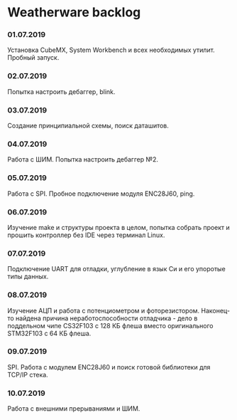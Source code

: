 # Weatherware backlog

### 01.07.2019
Установка CubeMX, System Workbench и всех необходимых утилит. Пробный запуск.
### 02.07.2019
Попытка настроить дебаггер, blink.
### 03.07.2019
Создание принципиальной схемы, поиск даташитов.
### 04.07.2019
Работа с ШИМ. Попытка настроить дебаггер №2.
### 05.07.2019
Работа с SPI. Пробное подключение модуля ENC28J60, ping.
### 06.07.2019
Изучение make и структуры проекта в целом, попытка собрать проект и прошить контроллер без IDE через терминал Linux.
### 07.07.2019
Подключение UART для отладки, углубление в язык Си и его упоротые типы данных.
### 08.07.2019
Изучение АЦП и работа с потенциометром и фоторезистором.
Наконец-то найдена причина неработоспособности отладчика - дело в поддельном чипе CS32F103 с 128 КБ флеша вместо оригинального STM32F103 с 64 КБ флеша.
### 09.07.2019
SPI. Работа с модулем ENC28J60 и поиск готовой библиотеки для TCP/IP стека.
### 10.07.2019
Работа с внешними прерываниями и ШИМ. 